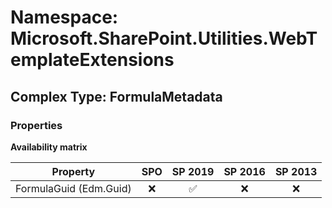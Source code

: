# Namespace: Microsoft.SharePoint.Utilities.WebTemplateExtensions

## Complex Type: FormulaMetadata

### Properties

**Availability matrix**

Property | SPO | SP 2019 | SP 2016 | SP 2013
----------|:---:|:-------:|:-------:|:-------:
FormulaGuid (Edm.Guid) | ❌ | ✅ | ❌ | ❌